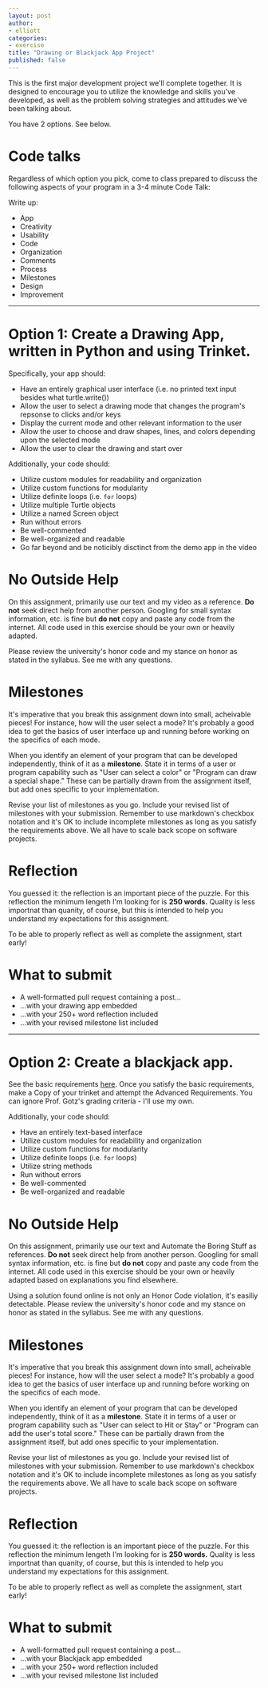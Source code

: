 ```yaml
---
layout: post
author:
- elliott
categories:
- exercise
title: "Drawing or Blackjack App Project"
published: false
---
```


This is the first major development project we'll complete together. It is designed
to encourage you to utilize the knowledge and skills you've developed, as well
as the problem solving strategies and attitudes we've been talking about.

You have 2 options. See below.

# Code talks

Regardless of which option you pick, come to class prepared to discuss the following aspects of your program in a 3-4 minute Code Talk:

Write up:

- App
 - Creativity
 - Usability
- Code
 - Organization
 - Comments
- Process
 - Milestones
 - Design
 - Improvement


___

# Option 1: Create a Drawing App, written in Python and using Trinket.

Specifically, your app should:

* Have an entirely graphical user interface (i.e. no printed text input besides
what turtle.write())
* Allow the user to select a drawing mode that changes the program's repsonse to clicks and/or keys
* Display the current mode and other relevant information to the user
* Allow the user to choose and draw shapes, lines, and colors depending upon the selected mode
* Allow the user to clear the drawing and start over

Additionally, your code should:

* Utilize custom modules for readability and organization
* Utilize custom functions for modularity
* Utilize definite loops (i.e. `for` loops)
* Utilize multiple Turtle objects
* Utilize a named Screen object
* Run without errors
* Be well-commented
* Be well-organized and readable
* Go far beyond and be noticibly disctinct from the demo app in the video

# No Outside Help

On this assignment, primarily use our text and my video as a reference.  **Do not** seek
direct help from another person.  Googling for small syntax information, etc. is fine but
**do not** copy and paste any code from the internet.  All code used in this exercise should
be your own or heavily adapted.

Please review the university's honor code and my stance on honor as stated in the syllabus.
See me with any questions.

# Milestones


It's imperative that you break this assignment down into small, acheivable pieces!
For instance, how will the user select a mode? It's probably a good idea to get the
basics of user interface up and running before working on the specifics of each mode.

When you identify an element of your program that can be developed independently,
think of it as a **milestone**.  State it in terms of a user or program capability such as "User can select a color" or "Program can draw a special shape."  These can be partially drawn from the assignment itself, but add ones specific to your implementation.

Revise your list of milestones as you go.  Include your revised list
of milestones with your submission. Remember to use markdown's checkbox notation and
it's OK to include incomplete milestones as long as you satisfy the requirements above.
We all have to scale back scope on software projects.

# Reflection

You guessed it: the reflection is an important piece of the puzzle.  For this reflection
the minimum lengeth I'm looking for is **250 words.** Quality is less importnat than quanity,
of course, but this is intended to help you understand my expectations for this assignment.

To be able to properly reflect as well as complete the assignment, start early!

# What to submit

* A well-formatted pull request containing a post...
* ...with your drawing app embedded
* ...with your 250+ word reflection included
* ...with your revised milestone list included


____

# Option 2: Create a blackjack app.

See the basic requirements [here](https://ils.unc.edu/courses/2017_spring/inls560_001/a/4.html).  Once you satisfy the basic requirements, make a Copy of your trinket and attempt the Advanced Requirements.  You can ignore Prof. Gotz's grading criteria - I'll use my own.

Additionally, your code should:

* Have an entirely text-based interface
* Utilize custom modules for readability and organization
* Utilize custom functions for modularity
* Utilize definite loops (i.e. `for` loops)
* Utilize string methods
* Run without errors
* Be well-commented
* Be well-organized and readable

# No Outside Help

On this assignment, primarily use our text and Automate the Boring Stuff as references.  **Do not** seek
direct help from another person.  Googling for small syntax information, etc. is fine but
**do not** copy and paste any code from the internet.  All code used in this exercise should
be your own or heavily adapted based on explanations you find elsewhere.

Using a solution found online is not only an Honor Code violation, it's easiliy detectable. Please review the university's honor code and my stance on honor as stated in the syllabus.
See me with any questions.

# Milestones

It's imperative that you break this assignment down into small, acheivable pieces!
For instance, how will the user select a mode? It's probably a good idea to get the
basics of user interface up and running before working on the specifics of each mode.

When you identify an element of your program that can be developed independently,
think of it as a **milestone**.  State it in terms of a user or program capability such as "User can select to Hit or Stay" or "Program can add the user's total score."  These can be partially drawn from the assignment itself, but add ones specific to your implementation.

Revise your list of milestones as you go.  Include your revised list
of milestones with your submission. Remember to use markdown's checkbox notation and
it's OK to include incomplete milestones as long as you satisfy the requirements above.
We all have to scale back scope on software projects.

# Reflection

You guessed it: the reflection is an important piece of the puzzle.  For this reflection
the minimum lengeth I'm looking for is **250 words.** Quality is less importnat than quanity,
of course, but this is intended to help you understand my expectations for this assignment.

To be able to properly reflect as well as complete the assignment, start early!

# What to submit

* A well-formatted pull request containing a post...
* ...with your Blackjack app embedded
* ...with your 250+ word reflection included
* ...with your revised milestone list included
